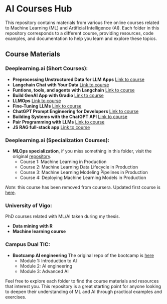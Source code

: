 # AI Courses Hub

This repository contains materials from various free online courses related to Machine Learning (ML) and Artificial Intelligence (AI). Each folder in this repository corresponds to a different course, providing resources, code examples, and documentation to help you learn and explore these topics.

## Course Materials

### Deeplearning.ai (Short Courses):

- **Preprocessing Unstructured Data for LLM Apps** [Link to course](https://www.deeplearning.ai/short-courses/preprocessing-unstructured-data-for-llm-applications/)
- **Langchain Chat with Your Data** [Link to course](https://www.deeplearning.ai/short-courses/langchain-chat-with-your-data/)
- **Funtions, tools, and agents with Langchain** [Link to course](https://www.deeplearning.ai/short-courses/functions-tools-agents-langchain/)
- **Build GenAI App with Gradio** [Link to course](https://www.deeplearning.ai/short-courses/building-generative-ai-applications-with-gradio/)
- **LLMOps** [Link to course](https://www.deeplearning.ai/short-courses/llmops/)
- **Fine-Tuning LLMs** [Link to course](https://www.deeplearning.ai/short-courses/finetuning-large-language-models/)
- **ChatGPT Prompt Engineering for Developers** [Link to course](https://www.deeplearning.ai/short-courses/chatgpt-prompt-engineering-for-developers/)
- **Building Systems with the ChatGPT API** [Link to course](https://www.deeplearning.ai/short-courses/building-systems-with-chatgpt/)
- **Pair Programming with LLMs** [Link to course](https://www.deeplearning.ai/short-courses/pair-programming-llm/)
- **JS RAG full-stack app** [Link to course](https://www.deeplearning.ai/short-courses/javascript-rag-web-apps-with-llamaindex/)

### Deeplearning.ai (Specialization Courses):

- **MLOps specialization**, if you miss something in this folder, visit the original [repository](https://github.com/https-deeplearning-ai/machine-learning-engineering-for-production-public/tree/main).
    - Course 1: Machine Learning in Production
    - Course 2: Machine Learning Data Lifecycle in Production
    - Course 3: Machine Learning Modeling Pipelines in Production
    - Course 4: Deploying Machine Learning Models in Production

*Note*: this course has been removed from coursera. Updated first course is [here](https://www.deeplearning.ai/courses/machine-learning-in-production/).

### University of Vigo:

PhD courses related with ML/AI taken during my thesis.
- **Data mining with R**
- **Machine learning course**

### Campus Dual TIC:

- **Bootcamp AI engineering** The original repo of the bootcamp is [here](https://github.com/SebKleiner/CursoGenAIEngineer)
    - Module 1: Introduction to AI
    - Module 2: AI engineering
    - Module 3: Advanced AI

Feel free to explore each folder to find the course materials and resources that interest you. This repository is a great starting point for anyone looking to deepen their understanding of ML and AI through practical examples and exercises.